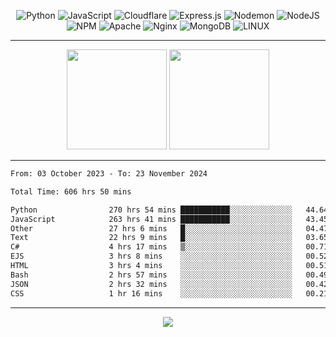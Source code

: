 <div align="center">
  
![Python](https://img.shields.io/badge/python-3670A0?style=for-the-badge&logo=python&logoColor=ffdd54) ![JavaScript](https://img.shields.io/badge/javascript-%23323330.svg?style=for-the-badge&logo=javascript&logoColor=%23F7DF1E) ![Cloudflare](https://img.shields.io/badge/Cloudflare-F38020?style=for-the-badge&logo=Cloudflare&logoColor=white) ![Express.js](https://img.shields.io/badge/express.js-%23404d59.svg?style=for-the-badge&logo=express&logoColor=%2361DAFB) ![Nodemon](https://img.shields.io/badge/NODEMON-%23323330.svg?style=for-the-badge&logo=nodemon&logoColor=%BBDEAD) ![NodeJS](https://img.shields.io/badge/node.js-6DA55F?style=for-the-badge&logo=node.js&logoColor=white) ![NPM](https://img.shields.io/badge/NPM-%23CB3837.svg?style=for-the-badge&logo=npm&logoColor=white) ![Apache](https://img.shields.io/badge/apache-%23D42029.svg?style=for-the-badge&logo=apache&logoColor=white) ![Nginx](https://img.shields.io/badge/nginx-%23009639.svg?style=for-the-badge&logo=nginx&logoColor=white) ![MongoDB](https://img.shields.io/badge/MongoDB-%234ea94b.svg?style=for-the-badge&logo=mongodb&logoColor=white) ![LINUX](https://img.shields.io/badge/Linux-FCC624?style=for-the-badge&logo=linux&logoColor=black)

---


<img src="https://github-readme-streak-stats.herokuapp.com/?user=anotherrandomonline&theme=react" height="160"/>
  
<img src="https://github-readme-stats.vercel.app/api?username=anotherrandomonline&show_icons=true&include_all_commits=true&theme=react" height="160"/>
</div>

---

<!--START_SECTION:waka-->

```txt
From: 03 October 2023 - To: 23 November 2024

Total Time: 606 hrs 50 mins

Python                270 hrs 54 mins ███████████░░░░░░░░░░░░░░   44.64 %
JavaScript            263 hrs 41 mins ███████████░░░░░░░░░░░░░░   43.45 %
Other                 27 hrs 6 mins   █░░░░░░░░░░░░░░░░░░░░░░░░   04.47 %
Text                  22 hrs 9 mins   █░░░░░░░░░░░░░░░░░░░░░░░░   03.65 %
C#                    4 hrs 17 mins   ▒░░░░░░░░░░░░░░░░░░░░░░░░   00.71 %
EJS                   3 hrs 8 mins    ░░░░░░░░░░░░░░░░░░░░░░░░░   00.52 %
HTML                  3 hrs 4 mins    ░░░░░░░░░░░░░░░░░░░░░░░░░   00.51 %
Bash                  2 hrs 57 mins   ░░░░░░░░░░░░░░░░░░░░░░░░░   00.49 %
JSON                  2 hrs 32 mins   ░░░░░░░░░░░░░░░░░░░░░░░░░   00.42 %
CSS                   1 hr 16 mins    ░░░░░░░░░░░░░░░░░░░░░░░░░   00.21 %
```

<!--END_SECTION:waka-->

---

<div align="center">
  
![](https://github-profile-trophy.vercel.app/?username=anotherrandomonline&theme=darkhub&no-frame=true&no-bg=true&margin-w=4)

</div>
